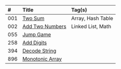 | # | Title | Tag(s) |
| :- | :- | :- |
| 001 | [Two Sum](https://github.com/1nv1n/Code/tree/master/LeetCode/1.TwoSum) | Array, Hash Table |
| 002 | [Add Two Numbers](https://github.com/1nv1n/Code/tree/master/LeetCode/2.AddTwoNumbers) | Linked List, Math |
| 055 | [Jump Game](https://github.com/1nv1n/Code/tree/master/LeetCode/55.Jump%20Game) | |
| 258 | [Add Digits](https://github.com/1nv1n/Code/tree/master/LeetCode/258.AddDigits) | |
| 394 | [Decode String](https://github.com/1nv1n/Code/tree/master/LeetCode/394.DecodeString) | |
| 896 | [Monotonic Array](https://github.com/1nv1n/Code/tree/master/LeetCode/896.MonotonicArray) | |
